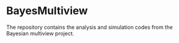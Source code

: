 # BayesMultiview

The repository contains the analysis and simulation codes from the Bayesian multiview project.

